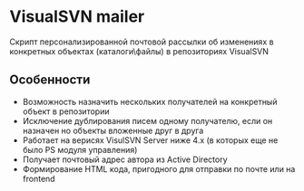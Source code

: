 # VisualSVN mailer
Скрипт персонализированной почтовой рассылки об изменениях в конкретных объектах (каталоги\файлы) в репозиториях VisualSVN

## Особенности
- Возможность назначить нескольких получателей на конкретный объект в репозитории
- Исключение дублирования писем одному получателю, если он назначен но объекты вложенные друг в друга
- Работает на верисях VisulSVN Server ниже 4.х (в которых еще не было PS модуля управления)
- Получает почтовый адрес автора из Active Directory
- Формирование HTML кода, пригодного для отправки по почте или на frontend
